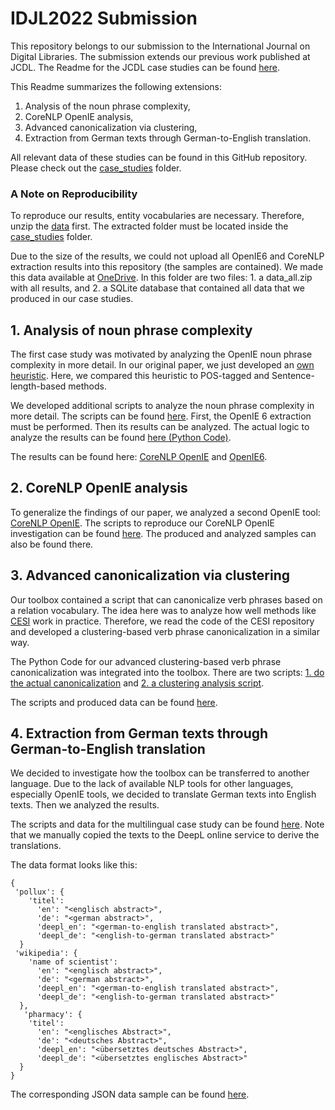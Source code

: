# IDJL2022 Submission
This repository belongs to our submission to the International Journal on Digital Libraries. 
The submission extends our previous work published at JCDL. 
The Readme for the JCDL case studies can be found [here](README_CASE_STUDIES.md).

This Readme summarizes the following extensions:
1. Analysis of the noun phrase complexity,
2. CoreNLP OpenIE analysis,
3. Advanced canonicalization via clustering,
4. Extraction from German texts through German-to-English translation.

All relevant data of these studies can be found in this GitHub repository. 
Please check out the [case_studies](case_studies) folder.

### A Note on Reproducibility
To reproduce our results, entity vocabularies are necessary. Therefore, unzip the [data](case_studies/data.zip) first.
The extracted folder must be located inside the [case_studies](case_studies) folder.

Due to the size of the results, we could not upload all OpenIE6 and CoreNLP extraction results into this repository (the samples are contained).
We made this data available at [OneDrive](https://1drv.ms/u/s!ArDgbq3ak3Zuh8x76u4UmrcZ9LrdtQ?e=A5Yzlg).
In this folder are two files: 1. a data_all.zip with all results, and 2. a SQLite database that contained all data that we produced in our case studies.


## 1. Analysis of noun phrase complexity
The first case study was motivated by analyzing the OpenIE noun phrase complexity in more detail. 
In our original paper, we just developed an [own heuristic](src/kgextractiontoolbox/extraction/analyze_openie_tuples.py).
Here, we compared this heuristic to POS-tagged and Sentence-length-based methods.

We developed additional scripts to analyze the noun phrase complexity in more detail.
The scripts can be found [here](case_studies/complexity).
First, the OpenIE 6 extraction must be performed. 
Then its results can be analyzed.
The actual logic to analyze the results can be found [here (Python Code)](src/kgextractiontoolbox/extraction/analyze_openie_tuples_complex.py).

The results can be found here: [CoreNLP OpenIE](case_studies/complexity/results/corenlp_results.txt) and [OpenIE6](case_studies/complexity/results/corenlp_results.txt).

## 2. CoreNLP OpenIE analysis
To generalize the findings of our paper, we analyzed a second OpenIE tool: [CoreNLP OpenIE](https://stanfordnlp.github.io/CoreNLP/openie.html). 
The scripts to reproduce our CoreNLP OpenIE investigation can be found [here](case_studies/corenlp). 
The produced and analyzed samples can also be found there.

## 3. Advanced canonicalization via clustering
Our toolbox contained a script that can canonicalize verb phrases based on a relation vocabulary.
The idea here was to analyze how well methods like [CESI](https://github.com/malllabiisc/cesi) work in practice.
Therefore, we read the code of the CESI repository and developed a clustering-based verb phrase canonicalization in a similar way.

The Python Code for our advanced clustering-based verb phrase canonicalization was integrated into the toolbox.
There are two scripts: [1. do the actual canonicalization](src/kgextractiontoolbox/cleaning/canonicalize_predicates_by_clustering.py) and [2. a clustering analysis script](src/kgextractiontoolbox/cleaning/canonicalize_predicates_by_clustering_analysis.py). 

The scripts and produced data can be found [here](case_studies/canonicalization_advanced).


## 4. Extraction from German texts through German-to-English translation
We decided to investigate how the toolbox can be transferred to another language.
Due to the lack of available NLP tools for other languages, especially OpenIE tools, we decided to translate German texts into English texts.
Then we analyzed the results.

The scripts and data for the multilingual case study can be found [here](case_studies/multilingual).
Note that we manually copied the texts to the DeepL online service to derive the translations.

The data format looks like this:
```
{
 'pollux': {
    'titel':
      'en': "<englisch abstract>",
      'de': "<german abstract>",
      'deepl_en': "<german-to-english translated abstract>",
      'deepl_de': "<english-to-german translated abstract>"
  }
 'wikipedia': {
    'name of scientist':
      'en': "<englisch abstract>",
      'de': "<german abstract>",
      'deepl_en': "<german-to-english translated abstract>",
      'deepl_de': "<english-to-german translated abstract>"
  },
   'pharmacy': {
    'titel':
      'en': "<englisches Abstract>",
      'de': "<deutsches Abstract>",
      'deepl_en': "<übersetztes deutsches Abstract>",
      'deepl_de': "<übersetztes englisches Abstract>"
  }
}
```
The corresponding JSON data sample can be found [here](case_studies/multilingual/de_en_sample_data.json).


